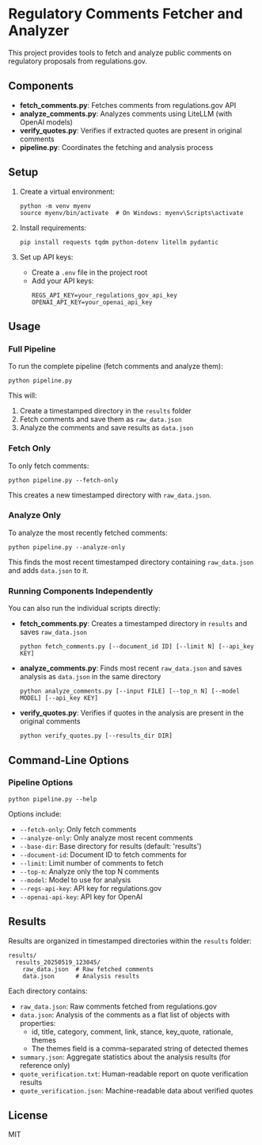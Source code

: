 # Regulatory Comments Fetcher and Analyzer

This project provides tools to fetch and analyze public comments on regulatory proposals from regulations.gov.

## Components

- **fetch_comments.py**: Fetches comments from regulations.gov API
- **analyze_comments.py**: Analyzes comments using LiteLLM (with OpenAI models)
- **verify_quotes.py**: Verifies if extracted quotes are present in original comments
- **pipeline.py**: Coordinates the fetching and analysis process

## Setup

1. Create a virtual environment:
   ```
   python -m venv myenv
   source myenv/bin/activate  # On Windows: myenv\Scripts\activate
   ```

2. Install requirements:
   ```
   pip install requests tqdm python-dotenv litellm pydantic
   ```

3. Set up API keys:
   - Create a `.env` file in the project root
   - Add your API keys:
     ```
     REGS_API_KEY=your_regulations_gov_api_key
     OPENAI_API_KEY=your_openai_api_key
     ```

## Usage

### Full Pipeline

To run the complete pipeline (fetch comments and analyze them):

```
python pipeline.py
```

This will:
1. Create a timestamped directory in the `results` folder
2. Fetch comments and save them as `raw_data.json`
3. Analyze the comments and save results as `data.json`

### Fetch Only

To only fetch comments:

```
python pipeline.py --fetch-only
```

This creates a new timestamped directory with `raw_data.json`.

### Analyze Only

To analyze the most recently fetched comments:

```
python pipeline.py --analyze-only
```

This finds the most recent timestamped directory containing `raw_data.json` and adds `data.json` to it.

### Running Components Independently

You can also run the individual scripts directly:

- **fetch_comments.py**: Creates a timestamped directory in `results` and saves `raw_data.json`
  ```
  python fetch_comments.py [--document_id ID] [--limit N] [--api_key KEY]
  ```

- **analyze_comments.py**: Finds most recent `raw_data.json` and saves analysis as `data.json` in the same directory
  ```
  python analyze_comments.py [--input FILE] [--top_n N] [--model MODEL] [--api_key KEY]
  ```

- **verify_quotes.py**: Verifies if quotes in the analysis are present in the original comments
  ```
  python verify_quotes.py [--results_dir DIR]
  ```

## Command-Line Options

### Pipeline Options

```
python pipeline.py --help
```

Options include:
- `--fetch-only`: Only fetch comments
- `--analyze-only`: Only analyze most recent comments
- `--base-dir`: Base directory for results (default: 'results')
- `--document-id`: Document ID to fetch comments for
- `--limit`: Limit number of comments to fetch
- `--top-n`: Analyze only the top N comments
- `--model`: Model to use for analysis
- `--regs-api-key`: API key for regulations.gov
- `--openai-api-key`: API key for OpenAI

## Results

Results are organized in timestamped directories within the `results` folder:

```
results/
  results_20250519_123045/
    raw_data.json  # Raw fetched comments
    data.json      # Analysis results
```

Each directory contains:
- `raw_data.json`: Raw comments fetched from regulations.gov
- `data.json`: Analysis of the comments as a flat list of objects with properties:
  - id, title, category, comment, link, stance, key_quote, rationale, themes
  - The themes field is a comma-separated string of detected themes
- `summary.json`: Aggregate statistics about the analysis results (for reference only)
- `quote_verification.txt`: Human-readable report on quote verification results
- `quote_verification.json`: Machine-readable data about verified quotes

## License

MIT